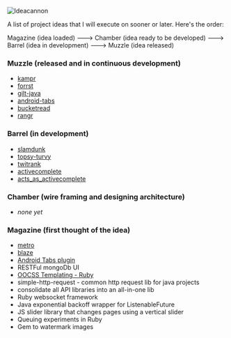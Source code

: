 ![Ideacannon](https://forrst-production.s3.amazonaws.com/posts/snaps/123454/original.png?1323847557 "Ideacannon")

A list of project ideas that I will execute on sooner or later. Here's the order:

Magazine (idea loaded) ---> Chamber (idea ready to be developed) ---> Barrel (idea in development) ---> Muzzle (idea released)

### Muzzle (released and in continuous development)

- [kampr](https://github.com/nitindhar7/kampr)
- [forrst](https://github.com/nitindhar7/forrst)
- [gilt-java](https://github.com/nitindhar7/gilt-java)
- [android-tabs](https://github.com/nitindhar7/android-tabs)
- [bucketread](http://bucketread.basedataapp.com/)
- [rangr](https://github.com/nitindhar7/rangr)

### Barrel (in development)

- [slamdunk](https://github.com/nitindhar7/slamdunk)
- [topsy-turvy](https://github.com/nitindhar7/topsy-turvy)
- [twitrank](https://github.com/nitindhar7/twitrank)
- [activecomplete](https://github.com/nitindhar7/activecomplete)
- [acts_as_activecomplete](https://github.com/nitindhar7/acts_as_activecomplete)

### Chamber (wire framing and designing architecture)

- *none yet*

### Magazine (first thought of the idea)

- [metro](https://github.com/nitindhar7/ideacannon/blob/master/metro.md)
- [blaze](https://github.com/nitindhar7/ideacannon/blob/master/blaze.md)
- [Android Tabs plugin](https://github.com/nitindhar7/ideacannon/blob/master/android-tabs-plugin.md)
- RESTFul mongoDb UI
- [OOCSS Templating - Ruby](https://github.com/nitindhar7/ideacannon/blob/master/roocss.md)
- simple-http-request - common http request lib for java projects
- consolidate all API libraries into an all-in-one lib
- Ruby websocket framework
- Java exponential backoff wrapper for ListenableFuture
- JS slider library that changes pages using a vertical slider
- Queuing experiments in Ruby
- Gem to watermark images